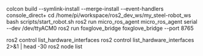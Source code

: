 colcon build --symlink-install --merge-install --event-handlers console_direct+
cd /home/pi/workspace/ros2_dev_ws/my_steel-robot_ws
bash scripts/start_robot.sh 
ros2 run micro_ros_agent micro_ros_agent serial --dev /dev/ttyACM0
ros2 run foxglove_bridge foxglove_bridge --port 8765

 ros2 control list_hardware_interfaces
 ros2 control list_hardware_interfaces 2>&1 | head -30
 ros2 node list